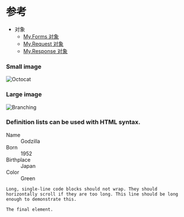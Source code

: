 # 参考
- 对象
  - <a href='docs/reference/objects/my-forms-object'>My.Forms 对象</a>
  - <a href='docs/reference/objects/my-request-object'>My.Request 对象</a>
  - <a href='docs/reference/objects/my-response-object'>My.Response 对象</a>


### Small image

![Octocat](https://assets-cdn.github.com/images/icons/emoji/octocat.png)

### Large image

![Branching](https://guides.github.com/activities/hello-world/branching.png)


### Definition lists can be used with HTML syntax.

<dl>
<dt>Name</dt>
<dd>Godzilla</dd>
<dt>Born</dt>
<dd>1952</dd>
<dt>Birthplace</dt>
<dd>Japan</dd>
<dt>Color</dt>
<dd>Green</dd>
</dl>

```
Long, single-line code blocks should not wrap. They should horizontally scroll if they are too long. This line should be long enough to demonstrate this.
```

```
The final element.
```
